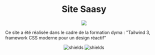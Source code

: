 <h1 align="center" id="title">Site Saasy </h1>

<p align="center"><img src = "https://socialify.git.ci/thomaslekieffre/Saasy/image?font=Bitter&language=1&name=1&owner=1&pattern=Charlie%20Brown&theme=Light" /></p>

<p id="description">Ce site a été réalisée dans le cadre de la formation dyma  : "Tailwind 3, framework CSS moderne pour un design réactif"</p>

<p align="center">
<img src="https://img.shields.io/badge/HTML5-E34F26?style=for-the-badge&amp;logo=html5&amp;logoColor=white" alt="shields">
<img src = "https://img.shields.io/badge/tailwindcss-0F172A?style=for-the-badge&amp;logo=tailwindcss&amp;logoColor=white" alt = "shields" />
</p>
